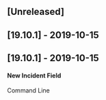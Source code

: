 ## [Unreleased]


## [19.10.1] - 2019-10-15


## [19.10.1] - 2019-10-15
#### New Incident Field
Command Line